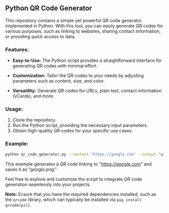 ## Python QR Code Generator

This repository contains a simple yet powerful QR code generator implemented in Python. With this tool, you can easily generate QR codes for various purposes, such as linking to websites, sharing contact information, or providing quick access to data.

### Features:

- **Easy-to-Use:** The Python script provides a straightforward interface for generating QR codes with minimal effort.

- **Customization:** Tailor the QR codes to your needs by adjusting parameters such as content, size, and color.

- **Versatility:** Generate QR codes for URLs, plain text, contact information (vCards), and more.

### Usage:

1. Clone the repository.
2. Run the Python script, providing the necessary input parameters.
3. Obtain high-quality QR codes for your specific use cases.

### Example:

```bash
python qr_code_generator.py --content "https://google.com" --output "google.png"
```

This example generates a QR code linking to "https://google.com" and saves it as "google.png."

Feel free to explore and customize the script to integrate QR code generation seamlessly into your projects.

**Note:** Ensure that you have the required dependencies installed, such as the `qrcode` library, which can typically be installed via `pip install qrcode[pil]`.
